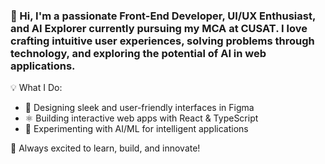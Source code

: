 ### 👋 Hi, I'm a passionate Front-End Developer, UI/UX Enthusiast, and AI Explorer currently pursuing my MCA at CUSAT. I love crafting intuitive user experiences, solving problems through technology, and exploring the potential of AI in web applications.

💡 What I Do:

- 🎨 Designing sleek and user-friendly interfaces in Figma
- ⚛️ Building interactive web apps with React & TypeScript
- 🤖 Experimenting with AI/ML for intelligent applications

🚀 Always excited to learn, build, and innovate!

<!--
**anonymousecode/anonymousecode** is a ✨ _special_ ✨ repository because its `README.md` (this file) appears on your GitHub profile.

Here are some ideas to get you started:

- 🔭 I’m currently working on ...
- 🌱 I’m currently learning ...
- 👯 I’m looking to collaborate on ...
- 🤔 I’m looking for help with ...
- 💬 Ask me about ...
- 📫 How to reach me: ...
- 😄 Pronouns: ...
- ⚡ Fun fact: ...
-->
